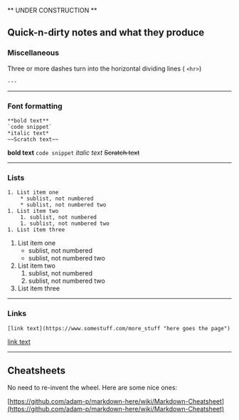 
** UNDER CONSTRUCTION **

## Quick-n-dirty notes and what they produce


### Miscellaneous

Three or more dashes turn into the horizontal dividing lines ( ```<hr>```)

    ---

---


### Font formatting

    **bold text**
    `code snippet`
    *italic text*
    ~~Scratch text~~

**bold text**
`code snippet`
*italic text*
~~Scratch text~~

---

### Lists

    1. List item one
        * sublist, not numbered
        * sublist, not numbered two
    1. List item two
        1. sublist, not numbered
        1. sublist, not numbered two
    1. List item three


1. List item one
    * sublist, not numbered
    * sublist, not numbered two
1. List item two
    1. sublist, not numbered
    1. sublist, not numbered two
1. List item three

---

### Links

    [link text](https://www.somestuff.com/more_stuff "here goes the page")

[link text](https://www.somestuff.com/more_stuff "here goes the page")


---

## Cheatsheets

No need to re-invent the wheel. Here are some nice ones:

[https://github.com/adam-p/markdown-here/wiki/Markdown-Cheatsheet](https://github.com/adam-p/markdown-here/wiki/Markdown-Cheatsheet)


